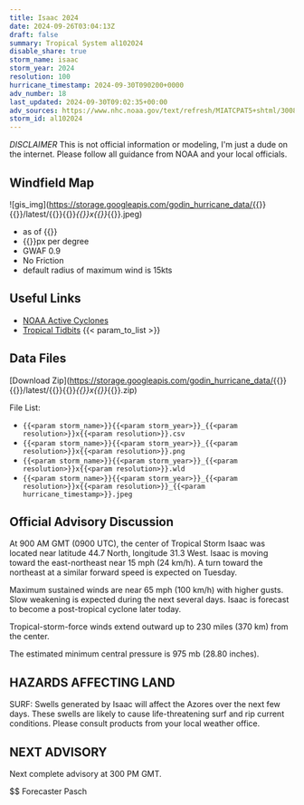 ```yaml
---
title: Isaac 2024
date: 2024-09-26T03:04:13Z
draft: false
summary: Tropical System al102024
disable_share: true
storm_name: isaac
storm_year: 2024
resolution: 100
hurricane_timestamp: 2024-09-30T090200+0000
adv_number: 18
last_updated: 2024-09-30T09:02:35+00:00
adv_sources: https://www.nhc.noaa.gov/text/refresh/MIATCPAT5+shtml/300835.shtml;https://www.nhc.noaa.gov/refresh/graphics_at5+shtml/083907.shtml?cone
storm_id: al102024
---
```

*DISCLAIMER* This is not official information or modeling, I'm just a dude on the internet.  Please follow all guidance from NOAA and your local officials.

## Windfield Map
![gis_img](https://storage.googleapis.com/godin_hurricane_data/{{<param storm_name>}}{{<param storm_year>}}/latest/{{<param storm_name>}}{{<param storm_year>}}_{{<param resolution>}}x{{<param resolution>}}_{{<param hurricane_timestamp>}}.jpeg)

- as of {{<param last_updated>}}
- {{<param resolution>}}px per degree
- GWAF 0.9
- No Friction
- default radius of maximum wind is 15kts

## Useful Links
- [NOAA Active Cyclones](https://www.nhc.noaa.gov/)
- [Tropical Tidbits](https://www.tropicaltidbits.com/storminfo/)
{{< param_to_list >}}

## Data Files
[Download Zip](https://storage.googleapis.com/godin_hurricane_data/{{<param storm_name>}}{{<param storm_year>}}/latest/{{<param storm_name>}}{{<param storm_year>}}_{{<param resolution>}}x{{<param resolution>}}_{{<param hurricane_timestamp>}}.zip)

File List:
- `{{<param storm_name>}}{{<param storm_year>}}_{{<param resolution>}}x{{<param resolution>}}.csv`
- `{{<param storm_name>}}{{<param storm_year>}}_{{<param resolution>}}x{{<param resolution>}}.png`
- `{{<param storm_name>}}{{<param storm_year>}}_{{<param resolution>}}x{{<param resolution>}}.wld`
- `{{<param storm_name>}}{{<param storm_year>}}_{{<param resolution>}}x{{<param resolution>}}_{{<param hurricane_timestamp>}}.jpeg`


## Official Advisory Discussion
At 900 AM GMT (0900 UTC), the center of Tropical Storm Isaac was
located near latitude 44.7 North, longitude 31.3 West.  Isaac is
moving toward the east-northeast near 15 mph (24 km/h).  A turn
toward the northeast at a similar forward speed is expected on
Tuesday.

Maximum sustained winds are near 65 mph (100 km/h) with higher
gusts.  Slow weakening is expected during the next several days.
Isaac is forecast to become a post-tropical cyclone later today.

Tropical-storm-force winds extend outward up to 230 miles (370 km)
from the center.

The estimated minimum central pressure is 975 mb (28.80 inches).
 
 
HAZARDS AFFECTING LAND
----------------------
SURF:  Swells generated by Isaac will affect the Azores over the 
next few days. These swells are likely to cause life-threatening 
surf and rip current conditions.  Please consult products from your 
local weather office.
 
 
NEXT ADVISORY
-------------
Next complete advisory at 300 PM GMT.
 
$$
Forecaster Pasch